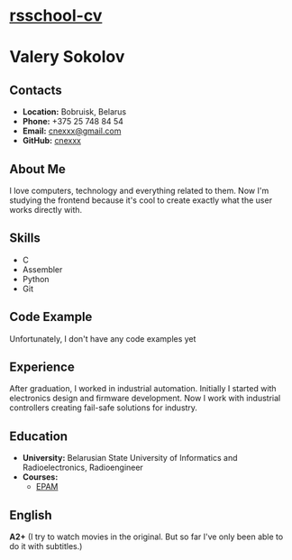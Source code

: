 # __[rsschool-cv](https://kryvetski-andrei.github.io/rsschool-cv/)__

# __Valery Sokolov__

## __Contacts__
- __Location:__ Bobruisk, Belarus
- __Phone:__ +375 25 748 84 54
- __Email:__ cnexxx@gmail.com
- __GitHub:__ [cnexxx](https://github.com/cnexxx)

## __About Me__
I love computers, technology and everything related to them.
Now I'm studying the frontend because it's cool to create exactly what the user works directly with.

## __Skills__
- С
- Assembler
- Python
- Git

## __Code Example__
Unfortunately, I don't have any code examples yet

## __Experience__
After graduation, I worked in industrial automation.
Initially I started with electronics design and firmware development.
Now I work with industrial controllers creating fail-safe solutions for industry.

## __Education__ 
- __University:__ Belarusian State University of Informatics and Radioelectronics, Radioengineer
- __Courses:__
  - [EPAM](https://training.by/Training/Details/3585?lang=ru)

## __English__
__A2+__ (I try to watch movies in the original. But so far I've only been able to do it with subtitles.) 
